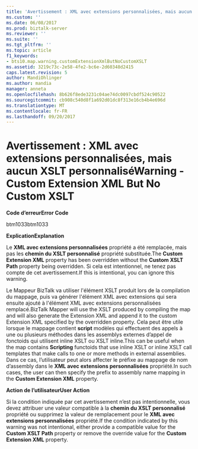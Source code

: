 ```yaml
---
title: 'Avertissement : XML avec extensions personnalisées, mais aucun XSLT personnalisé | Documents Microsoft'
ms.custom: ''
ms.date: 06/08/2017
ms.prod: biztalk-server
ms.reviewer: ''
ms.suite: ''
ms.tgt_pltfrm: ''
ms.topic: article
f1_keywords:
- bts10.map.warning.customExtensionXmlButNoCustomXSLT
ms.assetid: 3219c73c-2e58-4fe2-bc6e-2d60348d2415
caps.latest.revision: 5
author: MandiOhlinger
ms.author: mandia
manager: anneta
ms.openlocfilehash: 8b626f8ede3231c04ae74dc0097cbdf524c90522
ms.sourcegitcommit: cb908c540d8f1a692d01dc8f313e16cb4b4e696d
ms.translationtype: MT
ms.contentlocale: fr-FR
ms.lasthandoff: 09/20/2017
---
```

# <a name="warning---custom-extension-xml-but-no-custom-xslt"></a><span data-ttu-id="4b341-102">Avertissement : XML avec extensions personnalisées, mais aucun XSLT personnalisé</span><span class="sxs-lookup"><span data-stu-id="4b341-102">Warning - Custom Extension XML But No Custom XSLT</span></span>
<span data-ttu-id="4b341-103">**Code d’erreur**</span><span class="sxs-lookup"><span data-stu-id="4b341-103">**Error Code**</span></span>  
  
 <span data-ttu-id="4b341-104">btm1033</span><span class="sxs-lookup"><span data-stu-id="4b341-104">btm1033</span></span>  
  
 <span data-ttu-id="4b341-105">**Explication**</span><span class="sxs-lookup"><span data-stu-id="4b341-105">**Explanation**</span></span>  
  
 <span data-ttu-id="4b341-106">Le **XML avec extensions personnalisées** propriété a été remplacée, mais pas les **chemin du XSLT personnalisé** propriété substituée.</span><span class="sxs-lookup"><span data-stu-id="4b341-106">The **Custom Extension XML** property has been overridden without the **Custom XSLT Path** property being overridden.</span></span> <span data-ttu-id="4b341-107">Si cela est intentionnel, ne tenez pas compte de cet avertissement.</span><span class="sxs-lookup"><span data-stu-id="4b341-107">If this is intentional, you can ignore this warning.</span></span>  
  
 <span data-ttu-id="4b341-108">Le Mappeur BizTalk va utiliser l'élément XSLT produit lors de la compilation du mappage, puis va générer l'élément XML avec extensions qui sera ensuite ajouté à l'élément XML avec extensions personnalisées remplacé.</span><span class="sxs-lookup"><span data-stu-id="4b341-108">BizTalk Mapper will use the XSLT produced by compiling the map and will also generate the Extension XML and append it to the custom Extension XML specified by the overridden property.</span></span> <span data-ttu-id="4b341-109">Cela peut être utile lorsque le mappage contient **script** modèles qui effectuent des appels à une ou plusieurs méthodes dans les assemblys externes d’appel de fonctoids qui utilisent inline XSLT ou XSLT inline.</span><span class="sxs-lookup"><span data-stu-id="4b341-109">This can be useful when the map contains **Scripting** functoids that use inline XSLT or inline XSLT call templates that make calls to one or more methods in external assemblies.</span></span> <span data-ttu-id="4b341-110">Dans ce cas, l’utilisateur peut alors affecter le préfixe au mappage de nom d’assembly dans le **XML avec extensions personnalisées** propriété.</span><span class="sxs-lookup"><span data-stu-id="4b341-110">In such cases, the user can then specify the prefix to assembly name mapping in the **Custom Extension XML** property.</span></span>  
  
 <span data-ttu-id="4b341-111">**Action de l’utilisateur**</span><span class="sxs-lookup"><span data-stu-id="4b341-111">**User Action**</span></span>  
  
 <span data-ttu-id="4b341-112">Si la condition indiquée par cet avertissement n’est pas intentionnelle, vous devez attribuer une valeur compatible à la **chemin du XSLT personnalisé** propriété ou supprimez la valeur de remplacement pour le **XML avec extensions personnalisées** propriété.</span><span class="sxs-lookup"><span data-stu-id="4b341-112">If the condition indicated by this warning was not intentional, either provide a compatible value for the **Custom XSLT Path** property or remove the override value for the **Custom Extension XML** property.</span></span>
